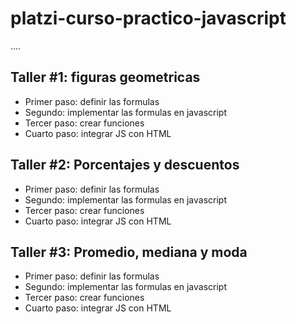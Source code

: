 # platzi-curso-practico-javascript
....


## Taller #1: figuras geometricas

- Primer paso: definir las formulas
- Segundo: implementar las formulas en javascript
- Tercer paso: crear funciones
- Cuarto paso: integrar JS con HTML

## Taller #2: Porcentajes y descuentos

- Primer paso: definir las formulas
- Segundo: implementar las formulas en javascript
- Tercer paso: crear funciones
- Cuarto paso: integrar JS con HTML

## Taller #3: Promedio, mediana y moda

- Primer paso: definir las formulas
- Segundo: implementar las formulas en javascript
- Tercer paso: crear funciones
- Cuarto paso: integrar JS con HTML

